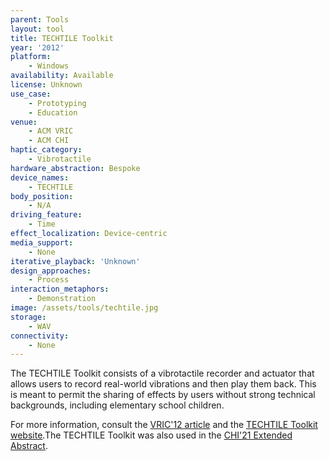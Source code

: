```yaml
---
parent: Tools
layout: tool
title: TECHTILE Toolkit
year: '2012'
platform:
    - Windows
availability: Available
license: Unknown
use_case:
    - Prototyping
    - Education
venue:
    - ACM VRIC
    - ACM CHI
haptic_category:
    - Vibrotactile
hardware_abstraction: Bespoke
device_names:
    - TECHTILE
body_position:
    - N/A
driving_feature:
    - Time
effect_localization: Device-centric
media_support:
    - None
iterative_playback: 'Unknown'
design_approaches:
    - Process
interaction_metaphors:
    - Demonstration
image: /assets/tools/techtile.jpg
storage:
    - WAV
connectivity:
    - None
---
```

The TECHTILE Toolkit consists of a vibrotactile recorder and actuator that allows users to record real-world vibrations and then play them back.
This is meant to permit the sharing of effects by users without strong technical backgrounds, including elementary school children.

For more information, consult the [VRIC'12 article](https://doi.org/10.1145/2331714.2331745)
and the [TECHTILE Toolkit website](http://www.techtile.org/en/techtiletoolkit/).The TECHTILE Toolkit was also used in the [CHI'21 Extended Abstract](https://doi.org/10.1145/3411763.3451640).
